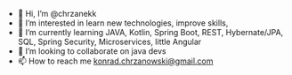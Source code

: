- 👋 Hi, I’m @chrzanekk
- 👀 I’m interested in learn new technologies, improve skills, 
- 🌱 I’m currently learning JAVA, Kotlin, Spring Boot, REST, Hybernate/JPA, SQL, Spring Security, Microservices, little Angular
- 💞️ I’m looking to collaborate on java devs
- 📫 How to reach me konrad.chrzanowski@gmail.com

<!---
chrzanekk/chrzanekk is a ✨ special ✨ repository because its `README.md` (this file) appears on your GitHub profile.
You can click the Preview link to take a look at your changes.
--->
